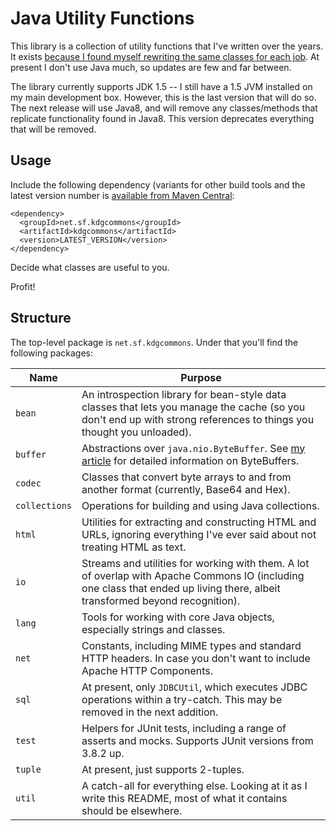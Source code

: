 # Java Utility Functions

This library is a collection of utility functions that I've written over the years. It exists [because I found
myself rewriting the same classes for each job](https://blog.kdgregory.com/2009/12/why-write-open-source-libraries.html).
At present I don't use Java much, so updates are few and far between.

The library currently supports JDK 1.5 -- I still have a 1.5 JVM installed on my main development box.
However, this is the last version that will do so. The next release will use Java8, and will remove any
classes/methods that replicate functionality found in Java8. This version deprecates everything that
will be removed.


## Usage

Include the following dependency (variants for other build tools and the latest version number is [available
from Maven Central](https://search.maven.org/search?q=a:kdgcommons):

```
<dependency>
  <groupId>net.sf.kdgcommons</groupId>
  <artifactId>kdgcommons</artifactId>
  <version>LATEST_VERSION</version>
</dependency>
```

Decide what classes are useful to you.

Profit!


## Structure

The top-level package is `net.sf.kdgcommons`. Under that you'll find the following packages:

 Name           | Purpose
----------------|---------
`bean`          | An introspection library for bean-style data classes that lets you manage the cache (so you don't end up with strong references to things you thought you unloaded).
`buffer`        | Abstractions over `java.nio.ByteBuffer`. See [my article](https://www.kdgregory.com/index.php?page=java.byteBuffer) for detailed information on ByteBuffers.
`codec`         | Classes that convert byte arrays to and from another format (currently, Base64 and Hex).
`collections`   | Operations for building and using Java collections.
`html`          | Utilities for extracting and constructing HTML and URLs, ignoring everything I've ever said about not treating HTML as text.
`io`            | Streams and utilities for working with them. A lot of overlap with Apache Commons IO (including one class that ended up living there, albeit transformed beyond recognition).
`lang`          | Tools for working with core Java objects, especially strings and classes.
`net`           | Constants, including MIME types and standard HTTP headers. In case you don't want to include Apache HTTP Components.
`sql`           | At present, only `JDBCUtil`, which executes JDBC operations within a try-catch. This may be removed in the next addition.
`test`          | Helpers for JUnit tests, including a range of asserts and mocks. Supports JUnit versions from 3.8.2 up.
`tuple`         | At present, just supports 2-tuples.
`util`          | A catch-all for everything else. Looking at it as I write this README, most of what it contains should be elsewhere.
